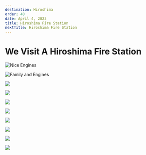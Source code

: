 ```yaml
---
destination: Hiroshima
order: 40
date: April 4, 2023
title: Hiroshima Fire Station
nextTitle: Hiroshima Fire Station
---
```


# We Visit A Hiroshima Fire Station

![Nice Engines](/assets/hiroshima/PXL_20230416_041332325.jpg)

![Family and Engines](/assets/hiroshima/PXL_20230416_041352501.jpg)

![](/assets/hiroshima/PXL_20230416_041537306.jpg)

![](/assets/hiroshima/PXL_20230416_041555818.jpg)

![](/assets/hiroshima/PXL_20230416_041613714.jpg)

![](/assets/hiroshima/PXL_20230416_041639842.jpg)

![](/assets/hiroshima/PXL_20230416_041721948.MP.jpg)

![](/assets/hiroshima/PXL_20230416_041758598.MP.jpg)

![](/assets/hiroshima/PXL_20230416_041811127.jpg)

![](/assets/hiroshima/PXL_20230416_064754970.jpg)
